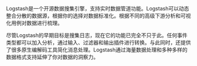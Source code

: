 Logstash是一个开源数据搜集引擎，支持实时数据管道功能。Logstash可以动态整合分散的数据源，根据你的选择对数据标准化。根据不同的高级下游分析和可视化用例对数据进行梳理。

尽管Logstash的早期目标是搜集日志，现在它的功能已完全不只于此。任何事件类型都可以加入分析，通过输入、过滤器和输出插件进行转换。与此同时，还提供了很多原生编解码工具简化消息处理。Logstash通过海量数据处理和多种多样的数据格式支持延伸了你对数据的洞察力。
